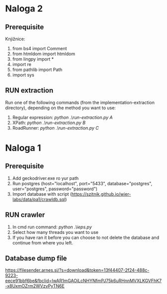 # Naloga 2
## Prerequisite
Knjižnice:
1. from bs4 import Comment
2. from htmldom import htmldom
3. from lingpy import *
4. import re
5. from pathlib import Path
6. import sys

## RUN extraction
Run one of the following commands (from the implementation-extraction directory), depending on the method you want to use:
1. Regular expression: *python .\run-extraction.py A*
2. XPath: *python .\run-extraction.py B*
3. RoadRunner: *python .\run-extraction.py C*

# Naloga 1

## Prerequisite
1. Add geckodriver.exe ro yur path
2. Run postgres  (host="localhost", port="5433", database="postgres", user="postgres", password="password")
3. Import database with script (https://szitnik.github.io/wier-labs/data/pa1/crawldb.sql)

## RUN crawler
1. In cmd run command: *python .\ieps.py*
2. Select how many threads you want to use
3. If you have ran it before you can choose to not delete the database and continue from where you left.

## Database dump file
https://filesender.arnes.si/?s=download&token=13f44407-2f24-488c-9223-eece91bbf6be&fbclid=IwAR1mGAOiLcNHYNfmPJ75k6uRHnnMVXLKGVFhK7-x8UxmOZrm2WVzvPyTN6E
